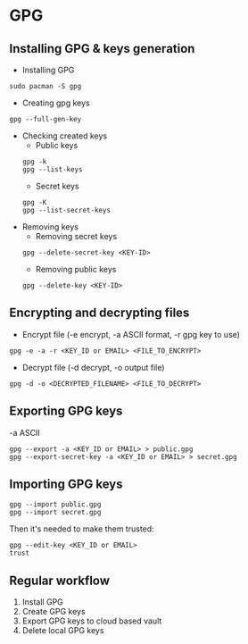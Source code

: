 # GPG

## Installing GPG & keys generation

- Installing GPG
```
sudo pacman -S gpg
```
- Creating gpg keys
```
gpg --full-gen-key
```
- Checking created keys
  - Public keys
  ```
  gpg -k
  gpg --list-keys
  ```
  - Secret keys
  ```
  gpg -K
  gpg --list-secret-keys
  ```
- Removing keys
  - Removing secret keys
  ```
  gpg --delete-secret-key <KEY-ID>
  ```
  - Removing public keys
  ```
  gpg --delete-key <KEY-ID>
  ```

## Encrypting and decrypting files

- Encrypt file (\-e encrypt, \-a ASCII format, \-r gpg key to use) 
```
gpg -e -a -r <KEY_ID or EMAIL> <FILE_TO_ENCRYPT>
```
- Decrypt file (\-d decrypt, \-o output file)
```
gpg -d -o <DECRYPTED_FILENAME> <FILE_TO_DECRYPT>
```

## Exporting GPG keys

\-a ASCII
```
gpg --export -a <KEY_ID or EMAIL> > public.gpg
gpg --export-secret-key -a <KEY_ID or EMAIL> > secret.gpg
```

## Importing GPG keys

```
gpg --import public.gpg
gpg --import secret.gpg
```
Then it's needed to make them trusted:
```
gpg --edit-key <KEY_ID or EMAIL>
trust
```

## Regular workflow
1. Install GPG
2. Create GPG keys
3. Export GPG keys to cloud based vault
4. Delete local GPG keys


